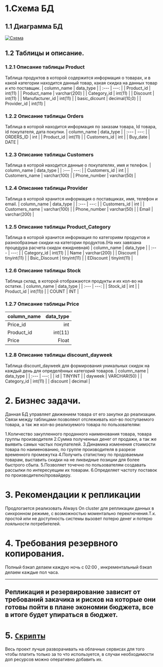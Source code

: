 # 1.Схема БД
## 1.1 Диаграмма БД

<a href="https://ibb.co/mNDNnh1"><img src="https://i.ibb.co/MB2BzPW/Untitled-1.png" alt="Схема" border="0"></a>

## 1.2 Таблицы и описание.

### 1.2.1 Описание таблицы Product
Таблица продуктов в которой содержится информация о товарах, и в какой категории находится данный товар, какая скидка на данных товар и кто поставщик.
| column_name | data_type |
| :---    |    ---: |
| Product_id   | int(11) |
| Product_name | varchar(200) |
| Category_id   | int(11) |
| Discount | int(11) |
| Manufacturer_id   | int(11) |
| basic_dicount | decimal(10,0) |
| Provider_id   | int(11) |
### 1.2.2 Описание таблицы Orders
Таблица в которой находится информация по заказам товара, Id товара, id покупателя, дата покупки.
| column_name | data_type |
| :---    |    ---: |
| ORDERS_ID   | int |
| Product_id | int(11) |
| Customers_id   | int |
| Buy_date | DATE |
### 1.2.3 Описание таблицы Customers
Таблица в которой находится данные о покупателях, имя и телефон.
| column_name | data_type |
| :---    |    ---: |
| Customers_id   | int |
| Customers_name | varchar(100) |
| Phone_number   | varchar(50) |
### 1.2.4 Описание таблицы Provider
Таблица в которой хранится информация о поставщиках, имя, телефон и email.
| column_name | data_type |
| :---    |    ---: |
| Customers_id   | int |
| Customers_name | varchar(100) |
| Phone_number   | varchar(50) |
| Email   | varchar(200) |
### 1.2.5 Описание таблицы Product_Category
Таблица в которой хранится информация по категориям продуктов и разнообразные скидки на категории продуктов.(На них завязана процедура расчета скидок ежидневная)
| column_name | data_type |
| :---    |    ---: |
| Category_id   | int(11) |
| Name | varchar(200) |
| Discount   | tinyint(11) |
| Bsic_Discount   | tinyint(11) |
| EDiscount   | tinyint(11) |
### 1.2.6 Описание таблицы Stock
Таблица склад, в которой отображаются продукты и их кол-во на остатке.
| column_name | data_type |
| :---    |    ---: |
| Stock_id   | int |
| Product_id | int(11)) |
| COUNT   | INT |
### 1.2.7 Описание таблицы  Price
| column_name | data_type |
| :---    |    ---: |
| Price_id   | int |
| Product_id | int(11) |
| Price   | Float |
### 1.2.8 Описание таблицы discount_dayweek
Таблица discount_dayweek для формирования уникальных скидок на каждый день для определённых категорий товаров.
| column_name | data_type |
| :---    |    ---: |
| id   | TINYINT |
| dayweek | VARCHAR(50) |
| Category_id   | int(11) |
| discount   | decimal |

# 2. Бизнес задачи.
Данная БД управляет движением товара от его закупки до реализации.
Связи между таблицами позволяют отслеживать кол-во поступаемого товара, а так же кол-во реализуемого товара по пользователям:

1.Количество закупленного проданного наименования товара, товара группы производителя
2.Сумма  полученных денег от продажи, а так же выявить самых частых покупателей.
3.Динамика изменения стоимости товара по наименованию, по группе производителя в разрезе временного промежутка
4.Получить статистику по продоваемым товарам, выставить скидки на не ликвидные позиции для более быстрого сбыта.
5.Позволяет точечно  по пользователям создавать рассылки по интересуещим их товарам.
6.Определяет частоту поставок по производителю/провайдеру.

# 3. Рекомендации к репликации
Продлогается реализовать Always On cluster для репликации данных в синхронном режиме, с возможностью моментально переключения.Т.к. простой или не доступность системы вызовет потерю денег и потерю лояльности потребителей.

# 4. Требования резервного копирования.

Полный бэкап  делаем каждую ночь с 02:00 , инкрементальный бэкап делаем каждые пол часа.

-------------------------------------
Репликация и резервирование зависит от требований закачика и рисков на которые они готовы пойти в плане экономии бюджета, все в итоге будет упираться в бюджет.
-------------------------------------
# 5. <code>[Скрипты](https://github.com/Denis-Karikh/SUBD/blob/e1d764dd441e429f96fb37a023b52bf2d7fb9bcb/diplom/sql.md)</code>  

Весь проект лучше разворачивать на облачных сервисах для того чтобы платить только за то что используется, в случаи необходимости доп ресурсов можно оперативно добавить их.




